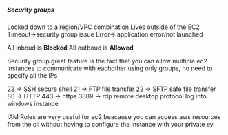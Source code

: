##### **Security groups**
Locked down to a region/VPC combination
Lives outside of the EC2
Timeout->security group issue
Error-> application error/not launched

All inboud is **Blocked**
All outboud is **Allowed**

Security group great feature is the fact that you can allow multiple ec2 instances to communicate with eachother using only groups, no need to specify all the IPs

22 -> SSH secure shell
21 -> FTP file transfer
22 -> SFTP safe file transfer
80 -> HTTP 
443 -> https
3389 -> rdp remote desktop protocol log into windows instance

IAM Roles are very useful for ec2 beacause you can access aws resources from the cli without having to configure the instance with your private ey. 
